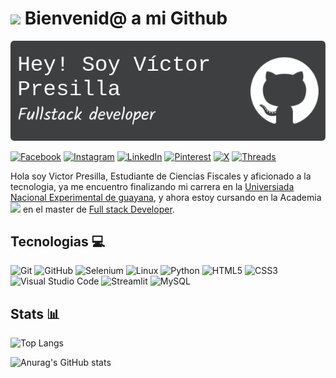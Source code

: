 # <img src="https://media1.giphy.com/media/v1.Y2lkPTc5MGI3NjExMHc4czltZnUzMGJsMmNtMXRqdHg2a3Z5OGZhaWdjbGdra2FtazdhaSZlcD12MV9pbnRlcm5hbF9naWZfYnlfaWQmY3Q9cw/LMt9638dO8dftAjtco/giphy.gif" width= 50/> Bienvenid@ a mi Github

![Banner Victor Presilla](github-header-image.png)

[![Facebook](https://img.shields.io/badge/Facebook-%231877F2.svg?style=for-the-badge&logo=Facebook&logoColor=white)](https://www.facebook.com/victorPresillaVK/)
[![Instagram](https://img.shields.io/badge/Instagram-%23E4405F.svg?style=for-the-badge&logo=Instagram&logoColor=white)](https://www.instagram.com/presillavk/)
[![LinkedIn](https://img.shields.io/badge/linkedin-%230077B5.svg?style=for-the-badge&logo=linkedin&logoColor=white)](https://www.linkedin.com/in/victor-presilla-784165183/)
[![Pinterest](https://img.shields.io/badge/Pinterest-%23E60023.svg?style=for-the-badge&logo=Pinterest&logoColor=white)](https://www.pinterest.com/victorgeneral/)
[![X](https://img.shields.io/badge/X-%23000000.svg?style=for-the-badge&logo=X&logoColor=white)](https://x.com/VictorP_dev)
[![Threads](https://img.shields.io/badge/Threads-000000?style=for-the-badge&logo=Threads&logoColor=white)](https://www.threads.net/@presillavk)

Hola soy Victor Presilla, Estudiante de Ciencias Fiscales y aficionado a la tecnologia, ya me encuentro finalizando mi carrera en la [Universiada Nacional Experimental de guayana](https://www.uneg.edu.ve/), y ahora estoy cursando en la Academia [<img src=https://cdn.prod.website-files.com/63c2c7b1f3d9c51c32335fb0/63d3ca742762efa89c75d3e2_logo-conquerblocks-footer.svg width= 60/>](https://www.conquerblocks.com/) en el master de [Full stack Developer](https://www.conquerblocks.com/master-desarrollo-web-full-stack).

## Tecnologias 💻
![Git](https://img.shields.io/badge/git-%23F05033.svg?style=for-the-badge&logo=git&logoColor=white)	
![GitHub](https://img.shields.io/badge/github-%23121011.svg?style=for-the-badge&logo=github&logoColor=white)
![Selenium](https://img.shields.io/badge/-selenium-%43B02A?style=for-the-badge&logo=selenium&logoColor=white)
![Linux](https://img.shields.io/badge/Linux-FCC624?style=for-the-badge&logo=linux&logoColor=black)
![Python](https://img.shields.io/badge/python-3670A0?style=for-the-badge&logo=python&logoColor=ffdd54)
![HTML5](https://img.shields.io/badge/html5-%23E34F26.svg?style=for-the-badge&logo=html5&logoColor=white)
![CSS3](https://img.shields.io/badge/css3-%231572B6.svg?style=for-the-badge&logo=css3&logoColor=white)
![Visual Studio Code](https://img.shields.io/badge/Visual%20Studio%20Code-0078d7.svg?style=for-the-badge&logo=visual-studio-code&logoColor=white)
![Streamlit](https://img.shields.io/badge/Streamlit-%23FE4B4B.svg?style=for-the-badge&logo=streamlit&logoColor=white)
![MySQL](https://img.shields.io/badge/mysql-4479A1.svg?style=for-the-badge&logo=mysql&logoColor=white)

 
## Stats 📊
![Top Langs](https://github-readme-stats.vercel.app/api/top-langs/?username=Victor2045&layout=compact&theme=dark)

![Anurag's   GitHub stats](https://github-readme-stats.vercel.app/api?username=victor2045&show_icons=true&theme=dark)